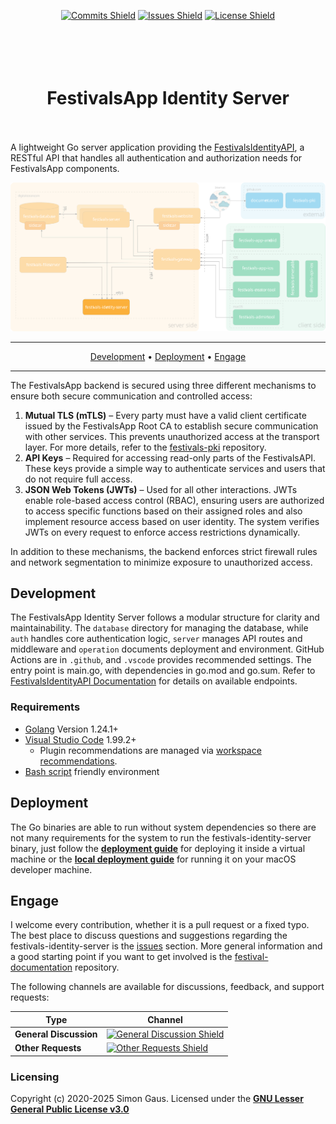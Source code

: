 <p align="center">
   <a href="https://github.com/festivals-app/festivals-identity-server/commits/" title="Last Commit">
   <img src="https://img.shields.io/github/last-commit/festivals-app/festivals-identity-server?style=flat" alt="Commits Shield"></a>
   <a href="https://github.com/festivals-app/festivals-identity-server/issues" title="Open Issues">
   <img src="https://img.shields.io/github/issues/festivals-app/festivals-identity-server?style=flat" alt="Issues Shield"></a>
   <a href="./LICENSE" title="License">
   <img src="https://img.shields.io/github/license/festivals-app/festivals-identity-server.svg" alt="License Shield"></a>
</p>

<h1 align="center">
  <br/><br/>
    FestivalsApp Identity Server
  <br/><br/>
</h1>

A lightweight Go server application providing the [FestivalsIdentityAPI](DOCUMENTATION.md), a RESTful API that handles
all authentication and authorization needs for FestivalsApp components.

![Figure 1: Architecture Overview Highlighted](https://github.com/Festivals-App/festivals-documentation/blob/main/images/architecture/export/architecture_overview_identity.svg "Figure 1: Architecture Overview Highlighted")

<hr/>
<p align="center">
  <a href="#development">Development</a> •
  <a href="#deployment">Deployment</a> •
  <a href="#engage">Engage</a>
</p>
<hr/>

The FestivalsApp backend is secured using three different mechanisms to ensure both secure communication and controlled access:

1. **Mutual TLS (mTLS)** – Every party must have a valid client certificate issued by the FestivalsApp Root CA
  to establish secure communication with other services. This prevents unauthorized access at the transport layer.
  For more details, refer to the [festivals-pki](https://github.com/Festivals-App/festivals-pki) repository.  
2. **API Keys** – Required for accessing read-only parts of the FestivalsAPI. These keys provide a simple way
  to authenticate services and users that do not require full access.
3. **JSON Web Tokens (JWTs)** – Used for all other interactions. JWTs enable role-based access control (RBAC),
  ensuring users are authorized to access specific functions based on their assigned roles and also implement
  resource access based on user identity. The system verifies JWTs on every request to enforce access restrictions dynamically.

In addition to these mechanisms, the backend enforces strict firewall rules and network segmentation
to minimize exposure to unauthorized access.

## Development

The FestivalsApp Identity Server follows a modular structure for clarity and maintainability. The `database` directory
for managing the database, while `auth` handles core authentication logic, `server` manages API routes and middleware
and `operation` documents deployment and environment. GitHub Actions are in `.github`, and `.vscode` provides recommended
settings. The entry point is main.go, with dependencies in go.mod and go.sum.
Refer to [FestivalsIdentityAPI Documentation](DOCUMENTATION.md) for details on available endpoints.

### Requirements

- [Golang](https://go.dev/) Version 1.24.1+
- [Visual Studio Code](https://code.visualstudio.com/download) 1.99.2+
  - Plugin recommendations are managed via [workspace recommendations](https://code.visualstudio.com/docs/editor/extension-marketplace#_recommended-extensions).
- [Bash script](https://en.wikipedia.org/wiki/Bash_(Unix_shell)) friendly environment

## Deployment

The Go binaries are able to run without system dependencies so there are not many requirements for the system
to run the festivals-identity-server binary, just follow the [**deployment guide**](./operation/DEPLOYMENT.md) for
deploying it inside a virtual machine or the [**local deployment guide**](./operation/local/README.md) for
running it on your macOS developer machine.

## Engage

I welcome every contribution, whether it is a pull request or a fixed typo. The best place to discuss questions
and suggestions regarding the festivals-identity-server is the [issues](https://github.com/festivals-app/festivals-identity-server/issues/) section.
More general information and a good starting point if you want to get involved is
the [festival-documentation](https://github.com/Festivals-App/festivals-documentation) repository.

The following channels are available for discussions, feedback, and support requests:

| Type                     | Channel                                                |
| ------------------------ | ------------------------------------------------------ |
| **General Discussion**   | <a href="https://github.com/festivals-app/festivals-documentation/issues/new/choose" title="General Discussion"><img src="https://img.shields.io/github/issues/festivals-app/festivals-documentation/question.svg?style=flat-square" alt="General Discussion Shield"></a> </a>   |
| **Other Requests**    | <a href="mailto:simon@festivalsapp.org" title="Email me"><img src="https://img.shields.io/badge/email-Simon-green?logo=mail.ru&style=flat-square&logoColor=white" alt="Other Requests Shield"></a>   |

### Licensing

Copyright (c) 2020-2025 Simon Gaus. Licensed under the [**GNU Lesser General Public License v3.0**](./LICENSE)
